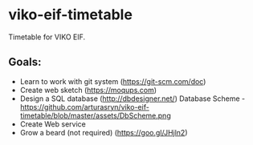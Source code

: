 # viko-eif-timetable
Timetable for VIKO EIF.
## Goals:
* Learn to work with git system (https://git-scm.com/doc)
* Create web sketch (https://moqups.com)
* Design a SQL database (http://dbdesigner.net/)
  Database Scheme - https://github.com/arturasryn/viko-eif-timetable/blob/master/assets/DbScheme.png
* Create Web service
* Grow a beard (not required) (https://goo.gl/JHjln2)
